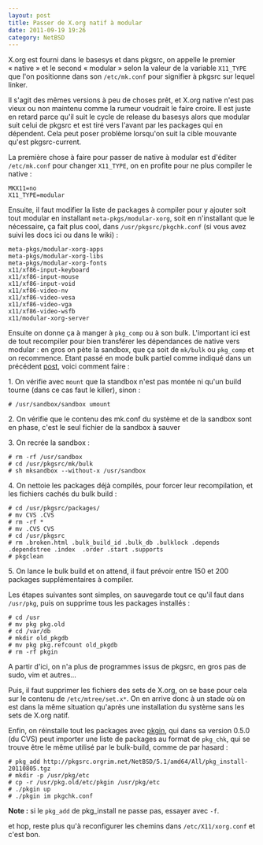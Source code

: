```yaml
---
layout: post
title: Passer de X.org natif à modular
date: 2011-09-19 19:26
category: NetBSD
---
```


X.org est fourni dans le basesys et dans pkgsrc, on appelle le premier
« native » et le second « modular » selon la valeur de la variable
`X11_TYPE` que l'on positionne dans son `/etc/mk.conf` pour signifier à
pkgsrc sur lequel linker.

Il s'agit des mêmes versions à peu de choses prêt, et X.org native n'est
pas vieux ou non maintenu comme la rumeur voudrait le faire croire. Il
est juste en retard parce qu'il suit le cycle de release du basesys
alors que modular suit celui de pkgsrc et est tiré vers l'avant par les
packages qui en dépendent. Cela peut poser problème lorsqu'on suit la
cible mouvante qu'est pkgsrc-current.

La première chose à faire pour passer de native à modular est d'éditer
`/etc/mk.conf` pour changer `X11_TYPE`, on en profite pour ne plus
compiler le native :

    
    MKX11=no 
    X11_TYPE=modular
    

Ensuite, il faut modifier la liste de packages à compiler pour y ajouter
soit tout modular en installant `meta-pkgs/modular-xorg`, soit en
n'installant que le nécessaire, ça fait plus cool, dans
`/usr/pkgsrc/pkgchk.conf` (si vous avez suivi les docs ici ou dans le
wiki) :

    
    meta-pkgs/modular-xorg-apps
    meta-pkgs/modular-xorg-libs
    meta-pkgs/modular-xorg-fonts
    x11/xf86-input-keyboard
    x11/xf86-input-mouse
    x11/xf86-input-void
    x11/xf86-video-nv
    x11/xf86-video-vesa
    x11/xf86-video-vga
    x11/xf86-video-wsfb
    x11/modular-xorg-server
    

Ensuite on donne ça à manger à `pkg_comp` ou à son bulk. L'important ici
est de tout recompiler pour bien transférer les dépendances de native
vers modular : en gros on pète la sandbox, que ça soit de `mk/bulk` ou
`pkg_comp` et on recommence. Etant passé en mode bulk partiel comme
indiqué dans un précédent [post], voici comment faire :

​1. On vérifie avec `mount` que la standbox n'est pas montée ni qu'un
build tourne (dans ce cas faut le killer), sinon :

    
    # /usr/sandbox/sandbox umount
    

​2. On vérifie que le contenu des mk.conf du système et de la sandbox
sont en phase, c'est le seul fichier de la sandbox à sauver

​3. On recrée la sandbox :

    
    # rm -rf /usr/sandbox
    # cd /usr/pkgsrc/mk/bulk
    # sh mksandbox --without-x /usr/sandbox
    

​4. On nettoie les packages déjà compilés, pour forcer leur
recompilation, et les fichiers cachés du bulk build :

    
    # cd /usr/pkgsrc/packages/
    # mv CVS .CVS
    # rm -rf *
    # mv .CVS CVS
    # cd /usr/pkgsrc
    # rm .broken.html .bulk_build_id .bulk_db .bulklock .depends .dependstree .index  .order .start .supports
    # pkgclean
    

​5. On lance le bulk build et on attend, il faut prévoir entre 150 et
200 packages supplémentaires à compiler.

Les étapes suivantes sont simples, on sauvegarde tout ce qu'il faut dans
`/usr/pkg`, puis on supprime tous les packages installés :

    
    # cd /usr
    # mv pkg pkg.old
    # cd /var/db
    # mkdir old_pkgdb
    # mv pkg pkg.refcount old_pkgdb
    # rm -rf pkgin
    

A partir d'ici, on n'a plus de programmes issus de pkgsrc, en gros pas
de sudo, vim et autres...

Puis, il faut supprimer les fichiers des sets de X.org, on se base pour
cela sur le contenu de `/etc/mtree/set.x*`. On en arrive donc à un stade
où on est dans la même situation qu'après une installation du système
sans les sets de X.org natif.

Enfin, on réinstalle tout les packages avec [pkgin], qui dans sa
version 0.5.0 (du CVS) peut importer une liste de packages au format de
`pkg_chk`, qui se trouve être le même utilisé par le bulk-build, comme de
par hasard :

    
    # pkg_add http://pkgsrc.orgrim.net/NetBSD/5.1/amd64/All/pkg_install-20110805.tgz
    # mkdir -p /usr/pkg/etc
    # cp -r /usr/pkg.old/etc/pkgin /usr/pkg/etc
    # ./pkgin up
    # ./pkgin im pkgchk.conf
    

**Note :** si le `pkg_add` de pkg_install ne passe pas, essayer avec
`-f`.

et hop, reste plus qu'à reconfigurer les chemins dans
`/etc/X11/xorg.conf` et c'est bon.


[post]: /post/2011/08/19/Bulk-build-partiel-de-pkgsrc
[pkgin]: http://www.pkgin.net

